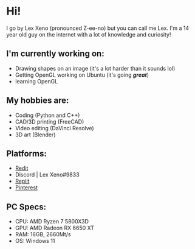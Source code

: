 # Hi!
I go by Lex Xeno (pronounced Z-ee-no) but you can call me Lex.
I'm a 14 year old guy on the internet with a lot of knowledge and curiosity!

## I'm currently working on:
* Drawing shapes on an image (it's a lot harder than it sounds lol)
* Getting OpenGL working on Ubuntu (it's going **_great_**)
* learning OpenGL

## My hobbies are:
* Coding (Python and C++)
* CAD/3D printing (FreeCAD)
* Video editing (DaVinci Resolve)
* 3D art (Blender)

## Platforms:
* [Redit](https://www.reddit.com/user/TheRealXeno-L/)
* Discord | Lex Xeno#9833
* [Replit](https://replit.com/@LexXeno)
* [Pinterest](https://www.pinterest.co.uk/Lex_Xeno/)

## PC Specs:
* CPU: AMD Ryzen 7 5800X3D
* GPU: AMD Radeon RX 6650 XT
* RAM: 16GB, 2660Mt/s
* OS: Windows 11
